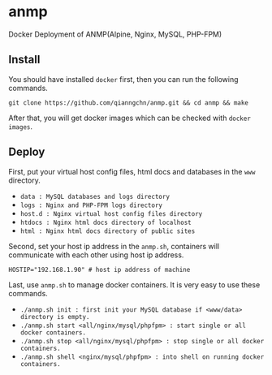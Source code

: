 # anmp
Docker Deployment of ANMP(Alpine, Nginx, MySQL, PHP-FPM)

## Install
You should have installed `docker` first, then you can run the following commands.

    git clone https://github.com/qianngchn/anmp.git && cd anmp && make

After that, you will get docker images which can be checked with `docker images`.

## Deploy
First, put your virtual host config files, html docs and databases in the `www` directory.

* `data : MySQL databases and logs directory`
* `logs : Nginx and PHP-FPM logs directory`
* `host.d : Nginx virtual host config files directory`
* `htdocs : Nginx html docs directory of localhost`
* `html : Nginx html docs directory of public sites`

Second, set your host ip address in the `anmp.sh`, containers will communicate with each other using host ip address.

    HOSTIP="192.168.1.90" # host ip address of machine

Last, use `anmp.sh` to manage docker containers. It is very easy to use these commands.

* `./anmp.sh init : first init your MySQL database if <www/data> directory is empty.`
* `./anmp.sh start <all/nginx/mysql/phpfpm> : start single or all docker containers.`
* `./anmp.sh stop <all/nginx/mysql/phpfpm> : stop single or all docker containers.`
* `./anmp.sh shell <nginx/mysql/phpfpm> : into shell on running docker containers.`
